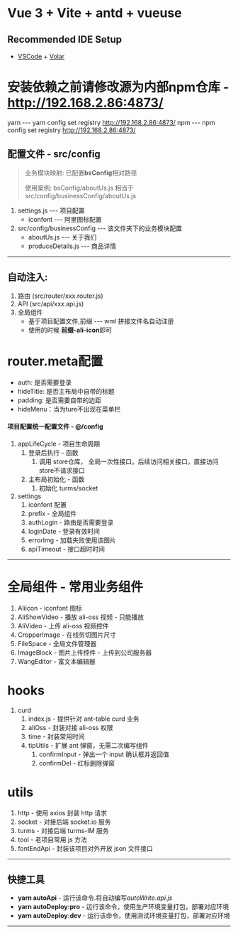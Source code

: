 <!--
 * @Date: 2022-03-07 14:07:32
 * @LastEditors: kinfai
 * @Description: 项目简介
 * @LastEditTime: 2022-10-26 10:50:05
 * @FilePath: \wml-vue3-antd\README.md
-->

# Vue 3 + Vite + antd + vueuse

## Recommended IDE Setup

- [VSCode](https://code.visualstudio.com/) + [Volar](https://marketplace.visualstudio.com/items?itemName=johnsoncodehk.volar)


# 安装依赖之前请修改源为内部npm仓库 - http://192.168.2.86:4873/
yarn --- yarn config set registry http://192.168.2.86:4873/
npm --- npm config set registry http://192.168.2.86:4873/

## 配置文件 - src/config

> 业务模块映射: 已配置**bsConfig**相对路径
>
> 使用案例:
> bsConfig/aboutUs.js 相当于 src/config/businessConfig/aboutUs.js

1. settings.js --- 项目配置
   - iconfont --- 阿里图标配置
2. src/config/businessConfig --- 该文件夹下的业务模块配置
   - aboutUs.js --- 关于我们
   - produceDetails.js --- 商品详情

---

## 自动注入:

1. 路由 (src/router/xxx.router.js)
2. API (src/api/xxx.api.js)
3. 全局组件
   - 基于项目配置文件,前缀 --- wml 拼接文件名自动注册
   - 使用的时候 **前缀-ali-icon**即可

# router.meta配置
   * auth: 是否需要登录
   * hideTitle: 是否主布局中自带的标题
   * padding: 是否需要自带的边距
   * hideMenu：当为ture不出现在菜单栏

#### 项目配置统一配置文件 - @/config

1. appLifeCycle - 项目生命周期
   1. 登录后执行 - 函数
      1. 调用 store仓库， 全局一次性接口。后续访问相关接口，直接访问store不请求接口
   2. 主布局初始化 - 函数
      1. 初始化 turms/socket
2. settings
   1. iconfont 配置
   2. prefix - 全局组件
   3. authLogin - 路由是否需要登录
   4. loginDate - 登录有效时间
   5. errorImg - 加载失败使用该图片
   6. apiTimeout - 接口超时时间

---

# 全局组件 - 常用业务组件

1. Aliicon - iconfont 图标
2. AliShowVideo - 播放 ali-oss 视频 - 只能播放
3. AliVideo - 上传 ali-oss 视频控件
4. CropperImage - 在线剪切图片尺寸
5. FileSpace - 全局文件管理器
6. ImageBlock - 图片上传控件 - 上传到公司服务器
7. WangEditor - 富文本编辑器

# hooks
1. curd
   1. index.js - 提供针对 ant-table curd 业务
   2. aliOss - 封装对接 ali-oss 权限
   3. time - 封装常用时间
   4. tipUtils - 扩展 ant 弹窗，无需二次编写组件
      1. confirmInput - 弹出一个 input 确认框并返回值
      2. confirmDel - 红标删除弹窗

# utils

1. http - 使用 axios 封装 http 请求
2. socket - 对接后端 socket.io 服务
3. turms - 对接后端 turms-IM 服务
4. tool - 老项目常用 js 方法
5. fontEndApi - 封装该项目对外开放 json 文件接口

---

## 快捷工具

- **yarn autoApi** - 运行该命令.将自动编写*autoWrite.api.js*
- **yarn autoDeploy:pro** - 运行该命令，使用生产环境变量打包，部署对应环境
- **yarn autoDeploy:dev** - 运行该命令，使用测试环境变量打包，部署对应环境

---
